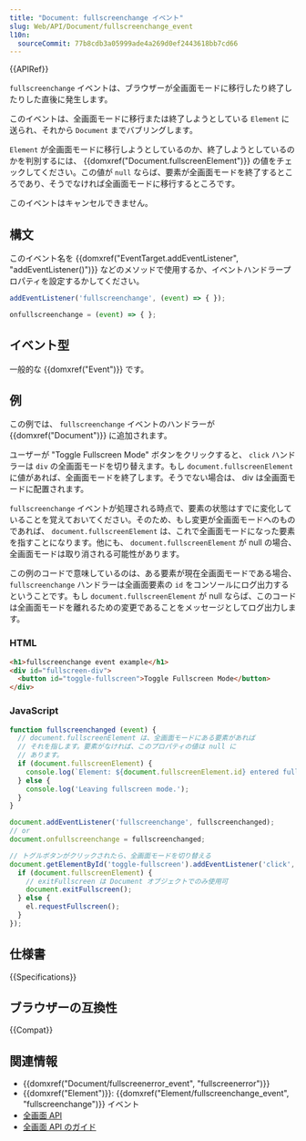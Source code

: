 ```yaml
---
title: "Document: fullscreenchange イベント"
slug: Web/API/Document/fullscreenchange_event
l10n:
  sourceCommit: 77b8cdb3a05999ade4a269d0ef2443618bb7cd66
---
```


{{APIRef}}

`fullscreenchange` イベントは、ブラウザーが全画面モードに移行したり終了したりした直後に発生します。

このイベントは、全画面モードに移行または終了しようとしている `Element` に送られ、それから `Document` までバブリングします。

`Element` が全画面モードに移行しようとしているのか、終了しようとしているのかを判別するには、 {{domxref("Document.fullscreenElement")}} の値をチェックしてください。この値が `null` ならば、要素が全画面モードを終了するところであり、そうでなければ全画面モードに移行するところです。

このイベントはキャンセルできません。

## 構文

このイベント名を {{domxref("EventTarget.addEventListener", "addEventListener()")}} などのメソッドで使用するか、イベントハンドラープロパティを設定するかしてください。

```js
addEventListener('fullscreenchange', (event) => { });

onfullscreenchange = (event) => { };
```

## イベント型

一般的な {{domxref("Event")}} です。

## 例

この例では、 `fullscreenchange` イベントのハンドラーが {{domxref("Document")}} に追加されます。

ユーザーが "Toggle Fullscreen Mode" ボタンをクリックすると、 `click` ハンドラーは `div` の全画面モードを切り替えます。もし `document.fullscreenElement` に値があれば、全画面モードを終了します。そうでない場合は、 div は全画面モードに配置されます。

`fullscreenchange` イベントが処理される時点で、要素の状態はすでに変化していることを覚えておいてください。そのため、もし変更が全画面モードへのものであれば、 `document.fullscreenElement` は、これで全画面モードになった要素を指すことになります。他にも、 `document.fullscreenElement` が null の場合、全画面モードは取り消される可能性があります。

この例のコードで意味しているのは、ある要素が現在全画面モードである場合、 `fullscreenchange` ハンドラーは全画面要素の `id` をコンソールにログ出力するということです。もし `document.fullscreenElement` が null ならば、このコードは全画面モードを離れるための変更であることをメッセージとしてログ出力します。

### HTML

```html
<h1>fullscreenchange event example</h1>
<div id="fullscreen-div">
  <button id="toggle-fullscreen">Toggle Fullscreen Mode</button>
</div>
```

### JavaScript

```js
function fullscreenchanged (event) {
  // document.fullscreenElement は、全画面モードにある要素があれば
  // それを指します。要素がなければ、このプロパティの値は null に
  // あります。
  if (document.fullscreenElement) {
    console.log(`Element: ${document.fullscreenElement.id} entered fullscreen mode.`);
  } else {
    console.log('Leaving fullscreen mode.');
  }
}

document.addEventListener('fullscreenchange', fullscreenchanged);
// or
document.onfullscreenchange = fullscreenchanged;

// トグルボタンがクリックされたら、全画面モードを切り替える
document.getElementById('toggle-fullscreen').addEventListener('click', (event) => {
  if (document.fullscreenElement) {
    // exitFullscreen は Document オブジェクトでのみ使用可
    document.exitFullscreen();
  } else {
    el.requestFullscreen();
  }
});
```

## 仕様書

{{Specifications}}

## ブラウザーの互換性

{{Compat}}

## 関連情報

- {{domxref("Document/fullscreenerror_event", "fullscreenerror")}}
- {{domxref("Element")}}: {{domxref("Element/fullscreenchange_event", "fullscreenchange")}} イベント
- [全画面 API](/ja/docs/Web/API/Fullscreen_API)
- [全画面 API のガイド](/ja/docs/Web/API/Fullscreen_API/Guide)
